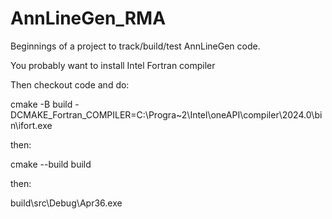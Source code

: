 # AnnLineGen_RMA

Beginnings of a project to track/build/test AnnLineGen code.

You probably want to install Intel Fortran compiler

Then checkout code and do:

cmake -B build -DCMAKE_Fortran_COMPILER=C:\\Progra~2\\Intel\\oneAPI\\compiler\\2024.0\\bin\\ifort.exe

then:

cmake --build build

then:

build\src\Debug\Apr36.exe
